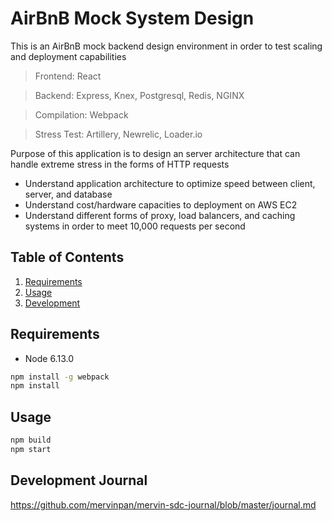 # AirBnB Mock System Design

This is an AirBnB mock backend design environment in order to test scaling and deployment capabilities

> Frontend: React

> Backend: Express, Knex, Postgresql, Redis, NGINX

> Compilation: Webpack

> Stress Test: Artillery, Newrelic, Loader.io

Purpose of this application is to design an server architecture that can handle extreme stress in the forms of HTTP requests
- Understand application architecture to optimize speed between client, server, and database
- Understand cost/hardware capacities to deployment on AWS EC2
- Understand different forms of proxy, load balancers, and caching systems in order to meet 10,000 requests per second

## Table of Contents

1. [Requirements](#requirements)
1. [Usage](#usage)
1. [Development](#development)

## Requirements
- Node 6.13.0

```sh
npm install -g webpack
npm install
```

## Usage

```sh
npm build
npm start
```

## Development Journal

https://github.com/mervinpan/mervin-sdc-journal/blob/master/journal.md
